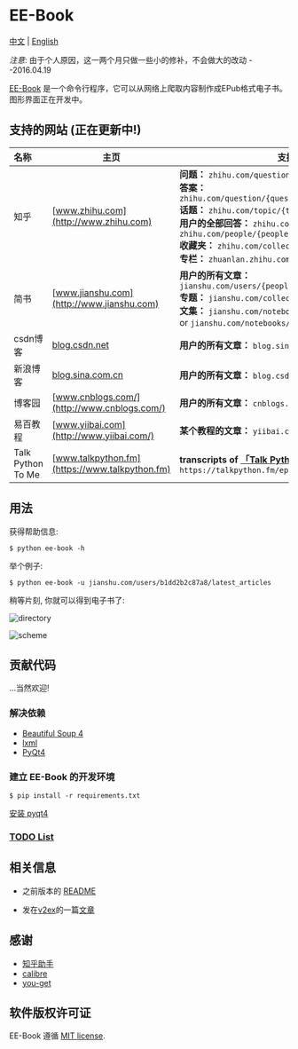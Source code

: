 # EE-Book

[中文](./README_cn.md) | [English](./README.md)   

*注意*: 由于个人原因，这一两个月只做一些小的修补，不会做大的改动 --2016.04.19  

[EE-Book](https://github.com/knarfeh/EE-Book) 是一个命令行程序，它可以从网络上爬取内容制作成EPub格式电子书。图形界面正在开发中。  

## 支持的网站 (正在更新中!)  

| 名称 | 主页                               | 支持类型                          |
| :------ | ---------------------------------------- | ---------------------------------------- |
| 知乎      | [www.zhihu.com](http://www.zhihu.com)    | **问题：** `zhihu.com/question/{question_id}`<br/>**答案：** `zhihu.com/question/{question_id}/answer/{answer_id}`<br/>**话题：** `zhihu.com/topic/{topic_id}`<br/>**用户的全部回答：** `zhihu.com/people/{people_id}` or `zhihu.com/people/{people_id}/answers`<br/>**收藏夹：** `zhihu.com/collection/{collection_id}` <br/> **专栏：** `zhuanlan.zhihu.com/{zhuanlan_id}` |
| 简书      | [www.jianshu.com](http://www.jianshu.com) | **用户的所有文章：** `jianshu.com/users/{people_id}/latest_articles`<br/>**专题：** `jianshu.com/collection/{collection_id}`<br/>**文集：** `jianshu.com/notebooks/{notebooks_id}/latest` or `jianshu.com/notebooks/{notebooks_id}/top` |
| csdn博客  | [blog.csdn.net](http://blog.csdn.net)    | **用户的所有文章：** `blog.sina.com.cn/u/{people_id}` |
| 新浪博客   | [blog.sina.com.cn](http://blog.sina.com.cn/) | **用户的所有文章：** `blog.csdn.net/{people_id}` |
| 博客园     | [www.cnblogs.com/](http://www.cnblogs.com/) | **用户的所有文章：** `cnblogs.com/{people_id}/`  |
| 易百教程   | [www.yiibai.com](http://www.yiibai.com/) | **某个教程的文章：** `yiibai.com/{tutorial_kind}`|
| Talk Python To Me | [www.talkpython.fm](https://www.talkpython.fm)| **transcripts of [「Talk Python To Me」](https://www.talkpython.fm):** `https://talkpython.fm/episodes/all`|

## 用法

获得帮助信息:  

```console
$ python ee-book -h
```

举个例子:  

```console
$ python ee-book -u jianshu.com/users/b1dd2b2c87a8/latest_articles
```

稍等片刻, 你就可以得到电子书了:  

![directory](http://7xi5vu.com1.z0.glb.clouddn.com/2016-03-09directory.png)  

![scheme](http://7xi5vu.com1.z0.glb.clouddn.com/2016-03-09Scheme.png)


## 贡献代码
...当然欢迎!

### 解决依赖

 * [Beautiful Soup 4](http://www.crummy.com/software/BeautifulSoup/)
 * [lxml](http://lxml.de/)
 * [PyQt4](https://www.riverbankcomputing.com/software/pyqt/download)

### 建立 EE-Book 的开发环境

```Console
$ pip install -r requirements.txt
```

[安装 pyqt4](https://riverbankcomputing.com/software/pyqt/download/)


### [TODO List](./doc/TODOlist.md)

## 相关信息

* 之前版本的 [README](https://github.com/knarfeh/EE-Book/blob/c4d870ff8cca6bbac97f04c9da727397cee8d519/README.md)

* 发在[v2ex](https://v2ex.com/)的一篇[文章](http://knarfeh.github.io/2016/03/17/EE-Book/)

## 感谢

* [知乎助手](https://github.com/YaoZeyuan/ZhihuHelp)
* [calibre](https://github.com/kovidgoyal/calibre)
* [you-get](https://github.com/soimort/you-get)

## 软件版权许可证

EE-Book 遵循 [MIT license](./LICENSE).

